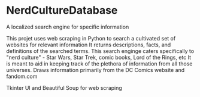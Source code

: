 # NerdCultureDatabase
A localized search engine for specific information

This projet uses web scraping in Python to search a cultivated set of websites for relevant information
It returns descriptions, facts, and definitions of the searched terms. 
This search enginge caters specifically to "nerd culture" - Star Wars, Star Trek, comic books, Lord of the Rings, etc
It is meant to aid in keeping track of the plethora of information from all those universes.
Draws information primarily from the DC Comics website and fandom.com

Tkinter UI and Beautiful Soup for web scraping

